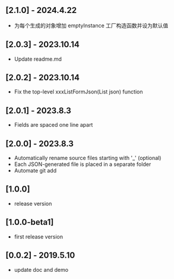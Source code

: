 ## [2.1.0] - 2024.4.22
* 为每个生成的对象增加 emptyInstance 工厂构造函数并设为默认值

## [2.0.3] - 2023.10.14
* Update readme.md

## [2.0.2] - 2023.10.14
* Fix the top-level xxxListFormJson(List json) function

## [2.0.1] - 2023.8.3
* Fields are spaced one line apart

## [2.0.0] - 2023.8.3
* Automatically rename source files starting with '_' (optional)
* Each JSON-generated file is placed in a separate folder
* Automate git add

## [1.0.0]
* release version
## [1.0.0-beta1]

* first release version

## [0.0.2] - 2019.5.10

* update doc and demo
